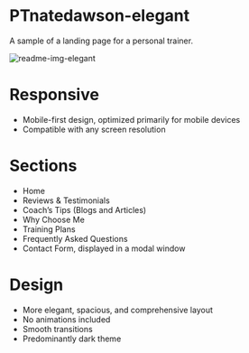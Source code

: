 # PTnatedawson-elegant
A sample of a landing page for a personal trainer.

![readme-img-elegant](https://github.com/user-attachments/assets/cbfc6c1e-ffb3-41a6-becc-d6f11d683111)

# Responsive
- Mobile-first design, optimized primarily for mobile devices  
- Compatible with any screen resolution  

# Sections
- Home  
- Reviews & Testimonials  
- Coach’s Tips (Blogs and Articles)  
- Why Choose Me  
- Training Plans  
- Frequently Asked Questions  
- Contact Form, displayed in a modal window  

# Design
- More elegant, spacious, and comprehensive layout  
- No animations included  
- Smooth transitions  
- Predominantly dark theme  
